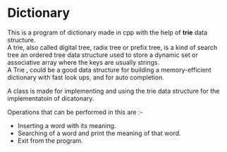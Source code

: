 # Dictionary

This is a program of dictionary made in cpp with the help of **trie** data structure.  
 A trie, also called digital tree, radix tree or prefix tree, is a kind of search tree an ordered tree data structure used to store a dynamic set or associative array where the keys are usually strings.   
 A Trie , could be a good data structure for building a memory-efficient dictionary with fast look ups, and for auto completion.

A class is made for implementing and using the trie data structure for the implementatoin of dicatonary.

Operations that can be performed in this are :-  
  - Inserting a word with its meaning.
  - Searching of a word and print the meaning of that word.
  - Exit from the program.
  
  
